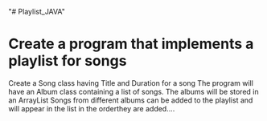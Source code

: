 "# Playlist_JAVA"
# Create a program that implements a playlist for songs
Create a Song class having Title and Duration for a song
The program will have an Album class containing a list of songs.
The albums will be stored in an ArrayList
Songs from different albums can be added to the playlist and will appear in the list in the orderthey are added....

